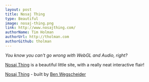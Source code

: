 ```yaml
---
layout: post
title: Nosaj Thing
type: Beautiful
image: nosaj-thing.png
link: http://www.nosajthing.com/
authorName: Tim Holman
authorUrl: http://tholman.com
authorGithub: tholman
---
```


_You know you can't go wrong with WebGL and Audio, right?_

[Nosaj Thing](http://www.nosajthing.com/) is a beautiful little site, with a really neat interactive flair!

[Nosaj Thing](http://www.nosajthing.com/) - built by [Ben Wegscheider](http://benw.de/)
